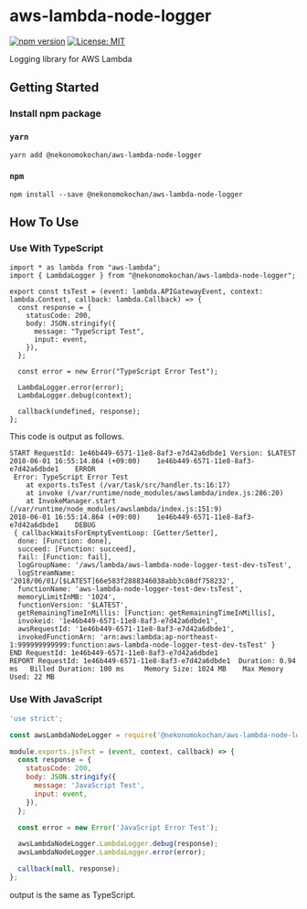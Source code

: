 # aws-lambda-node-logger

[![npm version](https://badge.fury.io/js/%40nekonomokochan%2Faws-lambda-node-logger.svg)](https://badge.fury.io/js/%40nekonomokochan%2Faws-lambda-node-logger)
[![License: MIT](https://img.shields.io/badge/License-MIT-yellow.svg)](https://opensource.org/licenses/MIT)

Logging library for AWS Lambda

## Getting Started

### Install npm package

### `yarn`

`yarn add @nekonomokochan/aws-lambda-node-logger`

### `npm`

`npm install --save @nekonomokochan/aws-lambda-node-logger`

## How To Use

### Use With TypeScript

```
import * as lambda from "aws-lambda";
import { LambdaLogger } from "@nekonomokochan/aws-lambda-node-logger";

export const tsTest = (event: lambda.APIGatewayEvent, context: lambda.Context, callback: lambda.Callback) => {
  const response = {
    statusCode: 200,
    body: JSON.stringify({
      message: "TypeScript Test",
      input: event,
    }),
  };

  const error = new Error("TypeScript Error Test");

  LambdaLogger.error(error);
  LambdaLogger.debug(context);

  callback(undefined, response);
};
```

This code is output as follows.

```
START RequestId: 1e46b449-6571-11e8-8af3-e7d42a6dbde1 Version: $LATEST
2018-06-01 16:55:14.864 (+09:00)	1e46b449-6571-11e8-8af3-e7d42a6dbde1	ERROR
 Error: TypeScript Error Test
    at exports.tsTest (/var/task/src/handler.ts:16:17)
    at invoke (/var/runtime/node_modules/awslambda/index.js:286:20)
    at InvokeManager.start (/var/runtime/node_modules/awslambda/index.js:151:9)
2018-06-01 16:55:14.864 (+09:00)	1e46b449-6571-11e8-8af3-e7d42a6dbde1	DEBUG
 { callbackWaitsForEmptyEventLoop: [Getter/Setter],
  done: [Function: done],
  succeed: [Function: succeed],
  fail: [Function: fail],
  logGroupName: '/aws/lambda/aws-lambda-node-logger-test-dev-tsTest',
  logStreamName: '2018/06/01/[$LATEST]66e583f2888346038abb3c08df758232',
  functionName: 'aws-lambda-node-logger-test-dev-tsTest',
  memoryLimitInMB: '1024',
  functionVersion: '$LATEST',
  getRemainingTimeInMillis: [Function: getRemainingTimeInMillis],
  invokeid: '1e46b449-6571-11e8-8af3-e7d42a6dbde1',
  awsRequestId: '1e46b449-6571-11e8-8af3-e7d42a6dbde1',
  invokedFunctionArn: 'arn:aws:lambda:ap-northeast-1:999999999999:function:aws-lambda-node-logger-test-dev-tsTest' }
END RequestId: 1e46b449-6571-11e8-8af3-e7d42a6dbde1
REPORT RequestId: 1e46b449-6571-11e8-8af3-e7d42a6dbde1	Duration: 0.94 ms	Billed Duration: 100 ms 	Memory Size: 1024 MB	Max Memory Used: 22 MB
```

### Use With JavaScript

```javascript
'use strict';

const awsLambdaNodeLogger = require('@nekonomokochan/aws-lambda-node-logger');

module.exports.jsTest = (event, context, callback) => {
  const response = {
    statusCode: 200,
    body: JSON.stringify({
      message: 'JavaScript Test',
      input: event,
    }),
  };

  const error = new Error('JavaScript Error Test');

  awsLambdaNodeLogger.LambdaLogger.debug(response);
  awsLambdaNodeLogger.LambdaLogger.error(error);

  callback(null, response);
};
```

output is the same as TypeScript.
